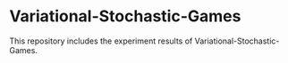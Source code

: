 # Variational-Stochastic-Games
This repository includes the experiment results of Variational-Stochastic-Games.
